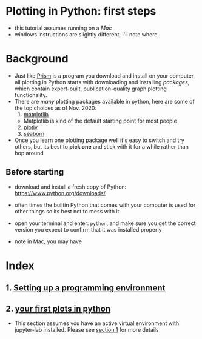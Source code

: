 # Plotting in Python: first steps
- this tutorial assumes running on a *Mac*
- windows instructions are slightly different, I'll note where.
# Background

- Just like [Prism](https://www.graphpad.com/scientific-software/prism/) is a program you download and install on your computer, all plotting in Python starts with downloading and installing *packages*, which contain expert-built, publication-quality graph plotting functionality.
- There are *many* plotting packages available in python, here are some of the top choices as of Nov. 2020:
  1. [matplotlib](https://matplotlib.org/tutorials/introductory/pyplot.html)
    - Matplotlib is kind of the default starting point for most people
  2. [plotly](https://plotly.com/python/getting-started/)
  3. [seaborn](https://seaborn.pydata.org/tutorial/function_overview.html)
- Once you learn one plotting package well it's easy to switch and try others, but its best to **pick one** and stick with it for a while rather than hop around

## Before starting
- download and install a fresh copy of Python: https://www.python.org/downloads/
- often times the builtin Python that comes with your computer is used for other things so its best not to mess with it
- open your terminal and enter: `python`, and make sure you get the correct version you expect to confirm that it was installed properly

- note in Mac, you may have
# Index
## 1. [Setting up a programming environment](programming_environments.md)
## 2. [your first plots in python](plotting_01.ipynb)
 - This section assumes you have an active virtual environment with jupyter-lab installed. Please see [section 1](programming_environments.md) for more details